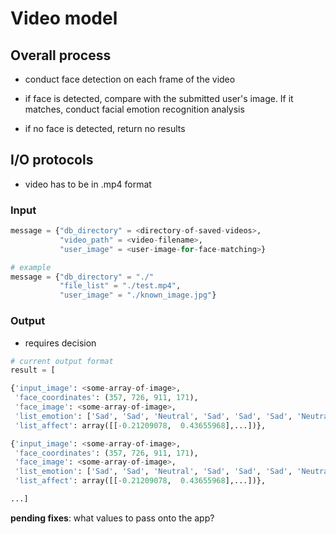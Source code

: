 # Video model

## Overall process

* conduct face detection on each frame of the video

* if face is detected, compare with the submitted user's image. If it matches, conduct facial emotion recognition analysis

* if no face is detected, return no results

## I/O protocols

* video has to be in .mp4 format

### Input

``` python
message = {"db_directory" = <directory-of-saved-videos>,
           "video_path" = <video-filename>,
           "user_image" = <user-image-for-face-matching>}

# example
message = {"db_directory" = "./"
           "file_list" = "./test.mp4",
           "user_image" = "./known_image.jpg"}
```

### Output

* requires decision

``` python
# current output format
result = [

{'input_image': <some-array-of-image>, 
 'face_coordinates': (357, 726, 911, 171), 
 'face_image': <some-array-of-image>, 
 'list_emotion': ['Sad', 'Sad', 'Neutral', 'Sad', 'Sad', 'Sad', 'Neutral', 'Neutral', 'Neutral', 'Sad'], 
 'list_affect': array([[-0.21209078,  0.43655968],...])},

{'input_image': <some-array-of-image>, 
 'face_coordinates': (357, 726, 911, 171), 
 'face_image': <some-array-of-image>, 
 'list_emotion': ['Sad', 'Sad', 'Neutral', 'Sad', 'Sad', 'Sad', 'Neutral', 'Neutral', 'Neutral', 'Sad'], 
 'list_affect': array([[-0.21209078,  0.43655968],...])},

...]

```

**pending fixes**: what values to pass onto the app?

